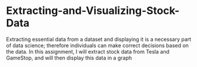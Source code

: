 # Extracting-and-Visualizing-Stock-Data
Extracting essential data from a dataset and displaying it is a necessary part of data science; therefore individuals can make correct decisions based on the data. In this assignment, I will extract stock data from Tesla and GameStop, and will then display this data in a graph

